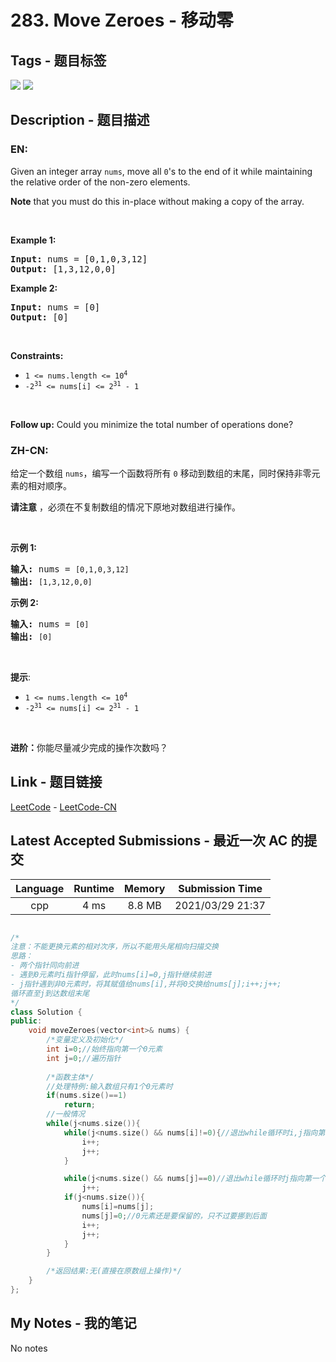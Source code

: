 
# 283. Move Zeroes - 移动零

## Tags - 题目标签

 <img src="https://img.shields.io/badge/Array-数组-blue.svg">   <img src="https://img.shields.io/badge/Two Pointers-双指针-blue.svg">  


## Description - 题目描述

### EN:
<p>Given an integer array <code>nums</code>, move all <code>0</code>&#39;s to the end of it while maintaining the relative order of the non-zero elements.</p>

<p><strong>Note</strong> that you must do this in-place without making a copy of the array.</p>

<p>&nbsp;</p>
<p><strong>Example 1:</strong></p>
<pre><strong>Input:</strong> nums = [0,1,0,3,12]
<strong>Output:</strong> [1,3,12,0,0]
</pre><p><strong>Example 2:</strong></p>
<pre><strong>Input:</strong> nums = [0]
<strong>Output:</strong> [0]
</pre>
<p>&nbsp;</p>
<p><strong>Constraints:</strong></p>

<ul>
	<li><code>1 &lt;= nums.length &lt;= 10<sup>4</sup></code></li>
	<li><code>-2<sup>31</sup> &lt;= nums[i] &lt;= 2<sup>31</sup> - 1</code></li>
</ul>

<p>&nbsp;</p>
<strong>Follow up:</strong> Could you minimize the total number of operations done?

### ZH-CN:
<p>给定一个数组 <code>nums</code>，编写一个函数将所有 <code>0</code> 移动到数组的末尾，同时保持非零元素的相对顺序。</p>

<p><strong>请注意</strong>&nbsp;，必须在不复制数组的情况下原地对数组进行操作。</p>

<p>&nbsp;</p>

<p><strong>示例 1:</strong></p>

<pre>
<strong>输入:</strong> nums = <code>[0,1,0,3,12]</code>
<strong>输出:</strong> <code>[1,3,12,0,0]</code>
</pre>

<p><strong>示例 2:</strong></p>

<pre>
<strong>输入:</strong> nums = <code>[0]</code>
<strong>输出:</strong> <code>[0]</code></pre>

<p>&nbsp;</p>

<p><strong>提示</strong>:</p>
<meta charset="UTF-8" />

<ul>
	<li><code>1 &lt;= nums.length &lt;= 10<sup>4</sup></code></li>
	<li><code>-2<sup>31</sup>&nbsp;&lt;= nums[i] &lt;= 2<sup>31</sup>&nbsp;- 1</code></li>
</ul>

<p>&nbsp;</p>

<p><b>进阶：</b>你能尽量减少完成的操作次数吗？</p>



## Link - 题目链接

[LeetCode](https://leetcode.com/problems/move-zeroes/description/)  -  [LeetCode-CN](https://leetcode-cn.com/problems/move-zeroes/description/)
## Latest Accepted Submissions - 最近一次 AC 的提交


| Language | Runtime | Memory | Submission Time |
|:---:|:---:|:---:|:---:|
| cpp  | 4 ms | 8.8 MB | 2021/03/29 21:37 |

```cpp

/*
注意：不能更换元素的相对次序，所以不能用头尾相向扫描交换
思路：
- 两个指针同向前进
- 遇到0元素时i指针停留，此时nums[i]=0,j指针继续前进
- j指针遇到非0元素时，将其赋值给nums[i],并将0交换给nums[j];i++;j++;
循环直至j到达数组末尾
*/
class Solution {
public:
    void moveZeroes(vector<int>& nums) {
        /*变量定义及初始化*/
        int i=0;//始终指向第一个0元素
        int j=0;//遍历指针
        
        /*函数主体*/        
        //处理特例:输入数组只有1个0元素时
        if(nums.size()==1)
            return;    
        //一般情况
        while(j<nums.size()){
            while(j<nums.size() && nums[i]!=0){//退出while循环时i,j指向第一个0元素
                i++;
                j++;
            }

            while(j<nums.size() && nums[j]==0)//退出while循环时j指向第一个非0元素
                j++;
            if(j<nums.size()){
                nums[i]=nums[j];
                nums[j]=0;//0元素还是要保留的，只不过要挪到后面
                i++;
                j++;
            }
        }

        /*返回结果:无(直接在原数组上操作)*/
    }
};

```
## My Notes - 我的笔记


No notes

